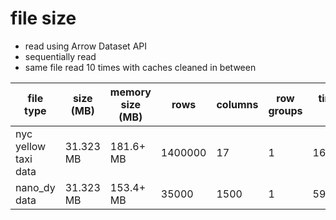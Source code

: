 # file size

* read using Arrow Dataset API
* sequentially read
* same file read 10 times with caches cleaned in between

| file type   | size (MB) | memory size (MB) |  rows    | columns | row groups | time (to read 10 files sequentially) (s) |
| ----------- | ------------ | -- |------- | -------- | --------| ------- |
| nyc yellow taxi data       | 31.323 MB    | 181.6+ MB | 1400000 | 17 | 1 | 16.469784259796143 |
| nano_dy data         | 31.323 MB    | 153.4+ MB | 35000   | 1500 | 1 | 59.270118951797485 |

<!-- 
## rados parquet
| file type   | size (bytes) | rows    | columns | row groups | time (to read 10 files sequentially) (s) |
| ----------- | ------------ | ------- | -------- | --------| ------- |
| nyc         | 31323488     | 1400000 | 17 | 1 | 28.65650987625122 |
| hep         | 31329253     | 35000   | 1500 | 1 | 82.20097994804382 |
 -->
